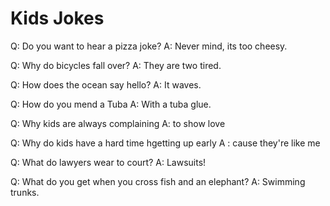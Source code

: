 # Kids Jokes

Q: Do you want to hear a pizza joke?
A: Never mind, its too cheesy.

Q: Why do bicycles fall over?
A: They are two tired.

Q: How does the ocean say hello?
A: It waves.

Q: How do you mend a Tuba
A: With a tuba glue.

Q: Why kids are always complaining
A: to show love

Q: Why do kids have a hard time hgetting up early
A : cause they're like me

Q: What do lawyers wear to court? 
A: Lawsuits! 

Q: What do you get when you cross fish and an elephant? 
A: Swimming trunks. 




